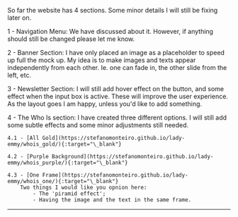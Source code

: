 So far the website has 4 sections. Some minor details I will still be fixing later on.

1 - Navigation Menu: We have discussed about it. However, if anything should still be changed please let me know.

2 - Banner Section: I have only placed an image as a placeholder to speed up full the mock up. My idea is to make images and texts appear independently from each other. Ie. one can fade in, the other slide from the left, etc.

3 - Newsletter Section: I will still add hover effect on the button, and some effect when the input box is active. These will improve the user experience. As the layout goes I am happy, unless you'd like to add something.

4 - The Who Is section: I have created three different options. I will still add some subtle effects and some minor adjustments still needed.

    4.1 - [All Gold](https://stefanomonteiro.github.io/lady-emmy/whois_gold/){:target="\_blank"}

    4.2 - [Purple Background](https://stefanomonteiro.github.io/lady-emmy/whois_purple/){:target="\_blank"}

    4.3 - [One Frame](https://stefanomonteiro.github.io/lady-emmy/whois_one/){:target="\_blank"}
        Two things I would like you opnion here:
            - The 'piramid effect';
            - Having the image and the text in the same frame.

---

<!-- [New LE](https://stefanomonteiro.github.io/lady-emmy/newLE/){:target="\_blank"} -->
